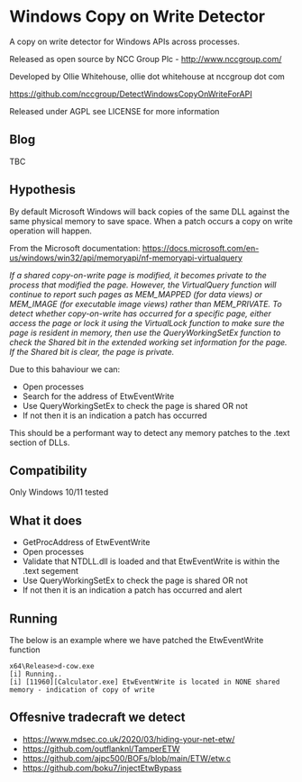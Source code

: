 Windows Copy on Write Detector
======================

A copy on write detector for Windows APIs across processes.

Released as open source by NCC Group Plc - http://www.nccgroup.com/

Developed by Ollie Whitehouse, ollie dot whitehouse at nccgroup dot com

https://github.com/nccgroup/DetectWindowsCopyOnWriteForAPI

Released under AGPL see LICENSE for more information

Blog
-------------
TBC

Hypothesis
-------------
By default Microsoft Windows will back copies of the same DLL against the same physical memory to save space. When a patch occurs a copy on write operation will happen.

From the Microsoft documentation:
https://docs.microsoft.com/en-us/windows/win32/api/memoryapi/nf-memoryapi-virtualquery

*If a shared copy-on-write page is modified, it becomes private to the process that modified the page. However, the VirtualQuery function will continue to report such pages as MEM_MAPPED (for data views) or MEM_IMAGE (for executable image views) rather than MEM_PRIVATE. To detect whether copy-on-write has occurred for a specific page, either access the page or lock it using the VirtualLock function to make sure the page is resident in memory, then use the QueryWorkingSetEx function to check the Shared bit in the extended working set information for the page. If the Shared bit is clear, the page is private.*

Due to this bahaviour we can:
* Open processes
* Search for the address of EtwEventWrite
* Use QueryWorkingSetEx to check the page is shared OR not
* If not then it is an indication a patch has occurred

This should be a performant way to detect any memory patches to the .text section of DLLs.

Compatibility
-------------
Only Windows 10/11 tested

What it does
-------------
* GetProcAddress of EtwEventWrite
* Open processes
* Validate that NTDLL.dll is loaded and that EtwEventWrite is within the .text segement
* Use QueryWorkingSetEx to check the page is shared OR not
* If not then it is an indication a patch has occurred and alert

Running
-------------

The below is an example where we have patched the EtwEventWrite function

```
x64\Release>d-cow.exe
[i] Running..
[i] [11960][Calculator.exe] EtwEventWrite is located in NONE shared memory - indication of copy of write
```

Offesnive tradecraft we detect
-------------
* https://www.mdsec.co.uk/2020/03/hiding-your-net-etw/
* https://github.com/outflanknl/TamperETW
* https://github.com/ajpc500/BOFs/blob/main/ETW/etw.c
* https://github.com/boku7/injectEtwBypass

